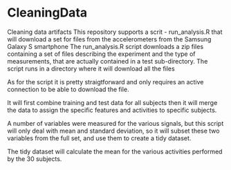 CleaningData
============

Cleaning data artifacts
This repository supports a scrit - run_analysis.R that will download a set for files from the accelerometers from the Samsung Galaxy S smartphone
The run_analysis.R script downloads a zip files containing a set of files describing the experiment and the type of measurements, that are actually contained in a test sub-directory.
The script runs in a directory where it will download all the files

As for the script it is pretty straigtforward and only requires an active connection to be able to download the file.

It will first combine training and test data for all subjects then it will merge the data to assign the specific features and activities to specific subjects.  

A number of variables were measured for the various signals, but this script will only deal with mean and standard deviation, so it will subset these two variables from the full set, and use them to create a tidy dataset.

The tidy dataset will calculate the mean for the various activities performed by the 30 subjects.






